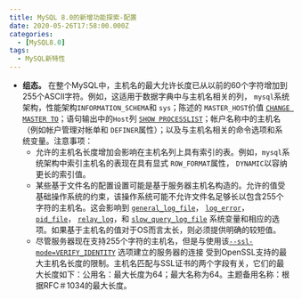 ```yaml
---
title: MySQL 8.0的新增功能探索-配置
date: 2020-05-26T17:58:00.000Z
categories:
  - [MySQL8.0]
tags:
  - MySQL新特性
---
```


- **组态。** 在整个MySQL中，主机名的最大允许长度已从以前的60个字符增加到255个ASCII字符。例如，这适用于数据字典中与主机名相关的列， `mysql`系统架构，性能架构`INFORMATION_SCHEMA`和 `sys`；陈述的 `MASTER_HOST`价值 [`CHANGE MASTER TO`](https://dev.mysql.com/doc/refman/8.0/en/change-master-to.html)；语句输出中的`Host`列 [`SHOW PROCESSLIST`](https://dev.mysql.com/doc/refman/8.0/en/show-processlist.html)；帐户名称中的主机名（例如帐户管理对帐单和 `DEFINER`属性）；以及与主机名相关的命令选项和系统变量。注意事项：
  - 允许的主机名长度增加会影响在主机名列上具有索引的表。例如，`mysql`系统架构中索引主机名的表现在具有显式 `ROW_FORMAT`属性， `DYNAMIC`以容纳更长的索引值。
  - 某些基于文件名的配置设置可能是基于服务器主机名构造的。允许的值受基础操作系统的约束，该操作系统可能不允许文件名足够长以包含255个字符的主机名。这会影响到 [`general_log_file`](https://dev.mysql.com/doc/refman/8.0/en/server-system-variables.html#sysvar_general_log_file)， [`log_error`](https://dev.mysql.com/doc/refman/8.0/en/server-system-variables.html#sysvar_log_error)， [`pid_file`](https://dev.mysql.com/doc/refman/8.0/en/server-system-variables.html#sysvar_pid_file)， [`relay_log`](https://dev.mysql.com/doc/refman/8.0/en/replication-options-slave.html#sysvar_relay_log)，和 [`slow_query_log_file`](https://dev.mysql.com/doc/refman/8.0/en/server-system-variables.html#sysvar_slow_query_log_file) 系统变量和相应的选项。如果基于主机名的值对于OS而言太长，则必须提供明确的较短值。
  - 尽管服务器现在支持255个字符的主机名，但是与使用该[`--ssl-mode=VERIFY_IDENTITY`](https://dev.mysql.com/doc/refman/8.0/en/connection-options.html#option_general_ssl-mode) 选项建立的服务器的连接 受到OpenSSL支持的最大主机名长度的限制。主机名匹配与SSL证书的两个字段有关，它们的最大长度如下：公用名：最大长度为64；最大名称为64。主题备用名称：根据RFC＃1034的最大长度。
